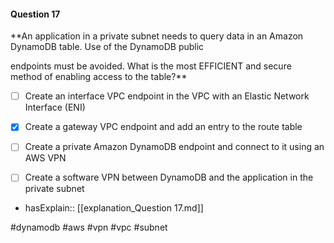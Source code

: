 #### Question  17


**An application in a private subnet needs to query data in an Amazon DynamoDB table. Use of the DynamoDB public

endpoints must be avoided. What is the most EFFICIENT and secure method of enabling access to the table?**


- [ ] Create an interface VPC endpoint in the VPC with an Elastic Network Interface (ENI)


- [x] Create a gateway VPC endpoint and add an entry to the route table


- [ ] Create a private Amazon DynamoDB endpoint and connect to it using an AWS VPN


- [ ] Create a software VPN between DynamoDB and the application in the private subnet



- hasExplain:: [[explanation_Question  17.md]]

#dynamodb #aws #vpn #vpc #subnet 
